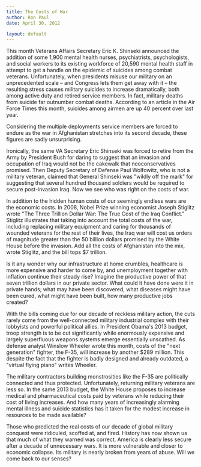 ```yaml
---
title: The Costs of War
author: Ron Paul
date: April 30, 2012

layout: default
---
```


This month Veterans Affairs Secretary Eric K. Shinseki announced the
addition of some 1,900 mental health nurses, psychiatrists,
psychologists, and social workers to its existing workforce of 20,590
mental health staff in attempt to get a handle on the epidemic of
suicides among combat veterans. Unfortunately, when presidents misuse
our military on an unprecedented scale – and Congress lets them get away
with it – the resulting stress causes military suicides to increase
dramatically, both among active duty and retired service members.  In
fact, military deaths from suicide far outnumber combat deaths.
According to an article in the Air Force Times this month, suicides
among airmen are up 40 percent over last year.

Considering the multiple deployments service members are forced to
endure as the war in Afghanistan stretches into its second decade, these
figures are sadly unsurprising.

Ironically, the same VA Secretary Eric Shinseki was forced to retire
from the Army by President Bush for daring to suggest that an invasion
and occupation of Iraq would not be the cakewalk that neoconservatives
promised. Then Deputy Secretary of Defense Paul Wolfowitz, who is not a
military veteran, claimed that General Shinseki was "wildly off the
mark" for suggesting that several hundred thousand soldiers would be
required to secure post-invasion Iraq. Now we see who was right on the
costs of war.

In addition to the hidden human costs of our seemingly endless wars are
the economic costs. In 2008, Nobel Prize winning economist Joseph
Stiglitz wrote "The Three Trillion Dollar War: The True Cost of the Iraq
Conflict." Stiglitz illustrates that taking into account the total costs
of the war, including replacing military equipment and caring for
thousands of wounded veterans for the rest of their lives, the Iraq war
will cost us orders of magnitude greater than the 50 billion dollars
promised by the White House before the invasion. Add all the costs of
Afghanistan into the mix, wrote Stiglitz, and the bill tops \$7
trillion.

Is it any wonder why our infrastructure at home crumbles, healthcare is
more expensive and harder to come by, and unemployment together with
inflation continue their steady rise? Imagine the productive power of
that seven trillion dollars in our private sector. What could it have
done were it in private hands; what may have been discovered, what
diseases might have been cured, what might have been built, how many
productive jobs created?

With the bills coming due for our decade of reckless military action,
the cuts rarely come from the well-connected military industrial complex
with their lobbyists and powerful political allies. In President Obama's
2013 budget, troop strength is to be cut significantly while enormously
expensive and largely superfluous weapons systems emerge essentially
unscathed. As defense analyst Winslow Wheeler wrote this month, costs of
the "next generation" fighter, the F-35, will increase by another \$289
million. This despite the fact that the fighter is badly designed and
already outdated, a "virtual flying piano" writes Wheeler.

The military contractors building monstrosities like the F-35 are
politically connected and thus protected. Unfortunately, returning
military veterans are less so. In the same 2013 budget, the White House
proposes to increase medical and pharmaceutical costs paid by veterans
while reducing their cost of living increases. And how many years of
increasingly alarming mental illness and suicide statistics has it taken
for the modest increase in resources to be made available?

Those who predicted the real costs of our decade of global military
conquest were ridiculed, scoffed at, and fired. History has now shown us
that much of what they warned was correct. America is clearly less
secure after a decade of unnecessary wars. It is more vulnerable and
closer to economic collapse. Its military is nearly broken from years of
abuse. Will we come back to our senses?
